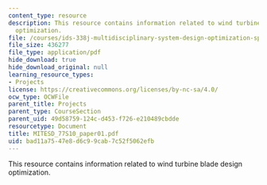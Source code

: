 ```yaml
---
content_type: resource
description: This resource contains information related to wind turbine blade design
  optimization.
file: /courses/ids-338j-multidisciplinary-system-design-optimization-spring-2010/bad11a7547e8d6c99cab7c52f5062efb_MITESD_77S10_paper01.pdf
file_size: 436277
file_type: application/pdf
hide_download: true
hide_download_original: null
learning_resource_types:
- Projects
license: https://creativecommons.org/licenses/by-nc-sa/4.0/
ocw_type: OCWFile
parent_title: Projects
parent_type: CourseSection
parent_uid: 49d58759-124c-d453-f726-e210489cbdde
resourcetype: Document
title: MITESD_77S10_paper01.pdf
uid: bad11a75-47e8-d6c9-9cab-7c52f5062efb
---
```

This resource contains information related to wind turbine blade design optimization.